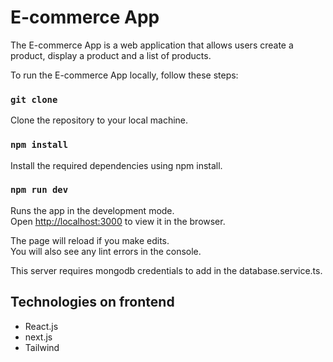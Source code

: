 # E-commerce App

The E-commerce App is a web application that allows users create a product, display a product and a list of products.

To run the E-commerce App locally, follow these steps:

### `git clone`

Clone the repository to your local machine.

### `npm install`

Install the required dependencies using npm install.

### `npm run dev`

Runs the app in the development mode.\
Open [http://localhost:3000](http://localhost:3000) to view it in the browser.

The page will reload if you make edits.\
You will also see any lint errors in the console.

This server requires mongodb credentials to add in the database.service.ts. 

## Technologies on frontend
* React.js
* next.js
* Tailwind
